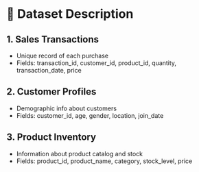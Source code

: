 # 🧾 Dataset Description

## 1. Sales Transactions
- Unique record of each purchase
- Fields: transaction_id, customer_id, product_id, quantity, transaction_date, price

## 2. Customer Profiles
- Demographic info about customers
- Fields: customer_id, age, gender, location, join_date

## 3. Product Inventory
- Information about product catalog and stock
- Fields: product_id, product_name, category, stock_level, price
